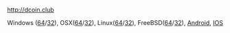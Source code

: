 http://dcoin.club

Windows (<a href="http://dcoin.club/dcoin64.exe">64</a>/<a href="http://dcoin.club/dcoin32.exe">32</a>), OSX(<a href="http://dcoin.club/dcoin64.dmg">64</a>/<a href="http://dcoin.club/dcoin32.dmg">32</a>), Linux(<a href="http://dcoin.club/dcoin64.deb">64</a>/<a href="http://dcoin.club/dcoin32.deb">32</a>), FreeBSD(<a href="http://dcoin.club/dcoin_freebsd64.zip">64</a>/<a href="http://dcoin.club/dcoin_freebsd32.zip">32</a>), <a href="http://dcoin.club/dcoin.apk">Android</a>, <a href="http://dcoin.club/en/ios.html">IOS</a>